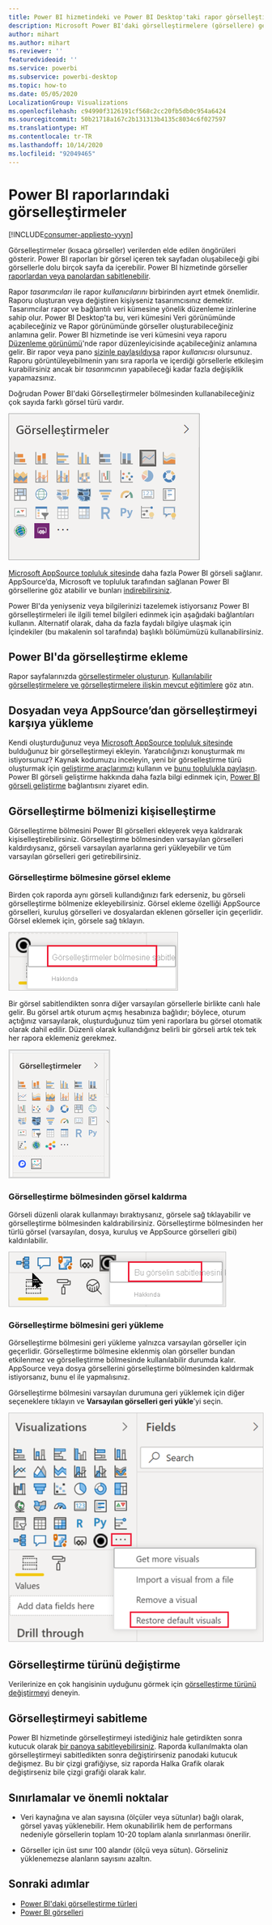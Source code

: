 ```yaml
---
title: Power BI hizmetindeki ve Power BI Desktop'taki rapor görselleştirmelerine genel bakış
description: Microsoft Power BI'daki görselleştirmelere (görsellere) genel bakış.
author: mihart
ms.author: mihart
ms.reviewer: ''
featuredvideoid: ''
ms.service: powerbi
ms.subservice: powerbi-desktop
ms.topic: how-to
ms.date: 05/05/2020
LocalizationGroup: Visualizations
ms.openlocfilehash: c94990f3126191cf568c2cc20fb5db0c954a6424
ms.sourcegitcommit: 50b21718a167c2b131313b4135c8034c6f027597
ms.translationtype: HT
ms.contentlocale: tr-TR
ms.lasthandoff: 10/14/2020
ms.locfileid: "92049465"
---
```

# <a name="visualizations-in-power-bi-reports"></a>Power BI raporlarındaki görselleştirmeler

[!INCLUDE[consumer-appliesto-yyyn](../includes/consumer-appliesto-yyyn.md)]    

Görselleştirmeler (kısaca görseller) verilerden elde edilen öngörüleri gösterir. Power BI raporları bir görsel içeren tek sayfadan oluşabileceği gibi görsellerle dolu birçok sayfa da içerebilir. Power BI hizmetinde görseller [raporlardan veya panolardan sabitlenebilir](../create-reports/service-dashboard-pin-tile-from-report.md).

Rapor *tasarımcıları* ile rapor *kullanıcılarını* birbirinden ayırt etmek önemlidir.  Raporu oluşturan veya değiştiren kişiyseniz tasarımcısınız demektir.  Tasarımcılar rapor ve bağlantılı veri kümesine yönelik düzenleme izinlerine sahip olur. Power BI Desktop'ta bu, veri kümesini Veri görünümünde açabileceğiniz ve Rapor görünümünde görseller oluşturabileceğiniz anlamına gelir. Power BI hizmetinde ise veri kümesini veya raporu [Düzenleme görünümü](../consumer/end-user-reading-view.md)'nde rapor düzenleyicisinde açabileceğiniz anlamına gelir. Bir rapor veya pano [sizinle paylaşıldıysa](../consumer/end-user-shared-with-me.md) rapor *kullanıcısı* olursunuz. Raporu görüntüleyebilmenin yanı sıra raporla ve içerdiği görsellerle etkileşim kurabilirsiniz ancak bir *tasarımcının* yapabileceği kadar fazla değişiklik yapamazsınız.

Doğrudan Power BI'daki Görselleştirmeler bölmesinden kullanabileceğiniz çok sayıda farklı görsel türü vardır.

![her görselleştirme türüne ait simgeleri içeren bölme](media/power-bi-report-visualizations/power-bi-icons.png)

[Microsoft AppSource topluluk sitesinde](https://appsource.microsoft.com) daha fazla Power BI görseli sağlanır. AppSource’da, Microsoft ve topluluk tarafından sağlanan Power BI görsellerine göz atabilir ve bunları [indirebilirsiniz](https://appsource.microsoft.com/marketplace/apps?page=1&product=power-bi-visuals).

Power BI'da yeniyseniz veya bilgilerinizi tazelemek istiyorsanız Power BI görselleştirmeleri ile ilgili temel bilgileri edinmek için aşağıdaki bağlantıları kullanın.  Alternatif olarak, daha da fazla faydalı bilgiye ulaşmak için İçindekiler (bu makalenin sol tarafında) başlıklı bölümümüzü kullanabilirsiniz.

## <a name="add-a-visualization-in-power-bi"></a>Power BI'da görselleştirme ekleme

Rapor sayfalarınızda [görselleştirmeler oluşturun](power-bi-report-add-visualizations-i.md). [Kullanılabilir görselleştirmelere ve görselleştirmelere ilişkin mevcut eğitimlere](power-bi-visualization-types-for-reports-and-q-and-a.md) göz atın. 

## <a name="upload-a-visualization-from-a-file-or-from-appsource"></a>Dosyadan veya AppSource’dan görselleştirmeyi karşıya yükleme

Kendi oluşturduğunuz veya [Microsoft AppSource topluluk sitesinde](https://appsource.microsoft.com/marketplace/apps?product=power-bi-visuals) bulduğunuz bir görselleştirmeyi ekleyin. Yaratıcılığınızı konuşturmak mı istiyorsunuz? Kaynak kodumuzu inceleyin, yeni bir görselleştirme türü oluşturmak için [geliştirme araçlarımızı](../developer/visuals/environment-setup.md) kullanın ve [bunu toplulukla paylaşın](../developer/visuals/office-store.md). Power BI görseli geliştirme hakkında daha fazla bilgi edinmek için, [Power BI görseli geliştirme](../developer/visuals/develop-circle-card.md) bağlantısını ziyaret edin.

## <a name="personalize-your-visualization-pane"></a>Görselleştirme bölmenizi kişiselleştirme

Görselleştirme bölmesini Power BI görselleri ekleyerek veya kaldırarak kişiselleştirebilirsiniz. Görselleştirme bölmesinden varsayılan görselleri kaldırdıysanız, görseli varsayılan ayarlarına geri yükleyebilir ve tüm varsayılan görselleri geri getirebilirsiniz.

### <a name="add-a-visual-to-the-visualization-pane"></a>Görselleştirme bölmesine görsel ekleme

Birden çok raporda aynı görseli kullandığınızı fark ederseniz, bu görseli görselleştirme bölmenize ekleyebilirsiniz. Görsel ekleme özelliği AppSource görselleri, kuruluş görselleri ve dosyalardan eklenen görseller için geçerlidir. Görsel eklemek için, görsele sağ tıklayın.

![Görselleştirme bölmesine sabitleme](media/power-bi-report-visualizations/power-bi-pin-custom-visual-option.png)

Bir görsel sabitlendikten sonra diğer varsayılan görsellerle birlikte canlı hale gelir. Bu görsel artık oturum açmış hesabınıza bağlıdır; böylece, oturum açtığınız varsayılarak, oluşturduğunuz tüm yeni raporlara bu görsel otomatik olarak dahil edilir. Düzenli olarak kullandığınız belirli bir görseli artık tek tek her rapora eklemeniz gerekmez.

![Kişiselleştirilmiş görselleştirme bölmesi](media/power-bi-report-visualizations/power-bi-personalized-visualization-pane.png)

### <a name="remove-a-visual-from-the-visualization-pane"></a>Görselleştirme bölmesinden görsel kaldırma

Görseli düzenli olarak kullanmayı bıraktıysanız, görsele sağ tıklayabilir ve görselleştirme bölmesinden kaldırabilirsiniz. Görselleştirme bölmesinden her türlü görsel (varsayılan, dosya, kuruluş ve AppSource görselleri gibi) kaldırılabilir.

![Görselleştirme bölmesinde sabitlenenleri kaldırma](media/power-bi-report-visualizations/unpin-visual.png)

### <a name="restore-the-visualization-pane"></a>Görselleştirme bölmesini geri yükleme

Görselleştirme bölmesini geri yükleme yalnızca varsayılan görseller için geçerlidir. Görselleştirme bölmesine eklenmiş olan görseller bundan etkilenmez ve görselleştirme bölmesinde kullanılabilir durumda kalır. AppSource veya dosya görsellerini görselleştirme bölmesinden kaldırmak istiyorsanız, bunu el ile yapmalısınız.

Görselleştirme bölmesini varsayılan durumuna geri yüklemek için diğer seçeneklere tıklayın ve **Varsayılan görselleri geri yükle**’yi seçin.

![Görselleştirme bölmesini varsayılan durumuna geri yükleme](media/power-bi-report-visualizations/restore-default.png)

## <a name="change-the-visualization-type"></a>Görselleştirme türünü değiştirme

Verilerinize en çok hangisinin uyduğunu görmek için [görselleştirme türünü değiştirmeyi](power-bi-report-change-visualization-type.md) deneyin.

## <a name="pin-the-visualization"></a>Görselleştirmeyi sabitleme

Power BI hizmetinde görselleştirmeyi istediğiniz hale getirdikten sonra kutucuk olarak [bir panoya sabitleyebilirsiniz](../create-reports/service-dashboard-pin-tile-from-report.md). Raporda kullanılmakta olan görselleştirmeyi sabitledikten sonra değiştirirseniz panodaki kutucuk değişmez. Bu bir çizgi grafiğiyse, siz raporda Halka Grafik olarak değiştirseniz bile çizgi grafiği olarak kalır.

## <a name="limitations-and-considerations"></a>Sınırlamalar ve önemli noktalar
- Veri kaynağına ve alan sayısına (ölçüler veya sütunlar) bağlı olarak, görsel yavaş yüklenebilir.  Hem okunabilirlik hem de performans nedeniyle görsellerin toplam 10-20 toplam alanla sınırlanması önerilir. 

- Görseller için üst sınır 100 alandır (ölçü veya sütun). Görseliniz yüklenemezse alanların sayısını azaltın.

## <a name="next-steps"></a>Sonraki adımlar

* [Power BI'daki görselleştirme türleri](power-bi-visualization-types-for-reports-and-q-and-a.md)
* [Power BI görselleri](../developer/visuals/power-bi-custom-visuals.md)
